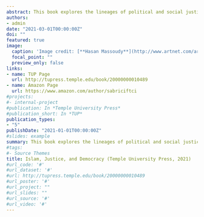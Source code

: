 ```yaml
---
abstract: This book explores the lineages of political and social justice discourses to explain Muslim political attitudes. It combines historical and empirical treatments of the subject to provide a fuller account of the scholarly inquiry concerning “Islam and democracy.” It is not the first book to study this subject as numerous scholars looked into whether Islam as a major world religion is detrimental or favorable to democratic government. This study, however, brings new insights into this field in two ways. First, it focuses on Muslim agency and proposes that we should focus on “Muslims and democracy” rather than “Islam and democracy” to explain democratic leanings among the devout. Second, it explains Muslim political attitudes from a novel perspective by putting values at the center of its inquiry. One of the assumptions of this volume is that justice is the most significant value in Islam’s ethico-political system. For that reason, it is proposed that different conceptions of justice have significant sway on political attitudes of the devout.
authors:
- admin
date: "2021-03-01T00:00:00Z"
doi: ""
featured: true
image:
  caption: 'Image credit: [**Hasan Massoudy**](http://www.artnet.com/artists/hassan-massoudy/)'
  focal_point: ""
  preview_only: false
links:
- name: TUP Page
  url: http://tupress.temple.edu/book/20000000010489
- name: Amazon Page
  url: https://www.amazon.com/author/sabriciftci
#projects:
#- internal-project
#publication: In *Temple University Press*
#publication_short: In *TUP*
publication_types:
- "5"
publishDate: "2021-01-01T00:00:00Z"
#slides: example
summary: This book explores the lineages of political and social justice discourses to explain Muslim political attitudes. It combines historical and empirical treatments of the subject to provide a fuller account of the scholarly inquiry concerning “Islam and democracy.” It is not the first book to study this subject as numerous scholars looked into whether Islam as a major world religion is detrimental or favorable to democratic government. This study, however, brings new insights into this field in two ways. First, it focuses on Muslim agency and proposes that we should focus on “Muslims and democracy” rather than “Islam and democracy” to explain democratic leanings among the devout. Second, it explains Muslim political attitudes from a novel perspective by putting values at the center of its inquiry. One of the assumptions of this volume is that justice is the most significant value in Islam’s ethico-political system. For that reason, it is proposed that different conceptions of justice have significant sway on political attitudes of the devout.
#tags:
#- Source Themes
title: Islam, Justice, and Democracy (Temple University Press, 2021)
#url_code: '#'
#url_dataset: '#'
#url: http://tupress.temple.edu/book/20000000010489
#url_poster: '#'
#url_project: ""
#url_slides: ""
#url_source: '#'
#url_video: '#'
---
```

